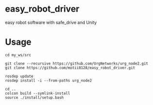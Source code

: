 # easy_robot_driver
easy robot software with safe_drive and Unity

# Usage
```
cd my_ws/src
```
```
git clone --recursive https://github.com/UrgNetworks/urg_node2.git
git clone https://github.com/motii8128/easy_robot_driver.git
```
```
rosdep update
rosdep install -i --from-paths urg_node2
```
```
cd ..
colcon build --symlink-install
source ./install/setup.bash
```
